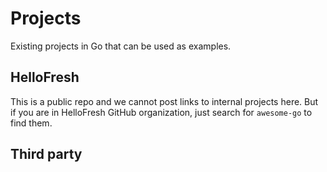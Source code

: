 # Projects

Existing projects in Go that can be used as examples.

## HelloFresh

This is a public repo and we cannot post links to internal projects here. But if you are in HelloFresh GitHub organization, just search for `awesome-go` to find them.

## Third party
